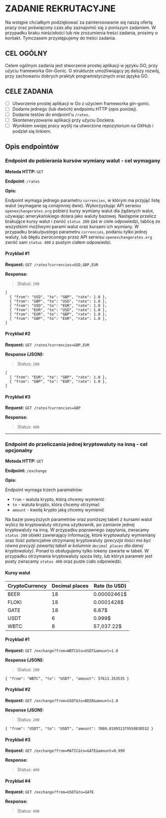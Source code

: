 # ZADANIE REKRUTACYJNE

Na wstępie chciałbym podziękować za zainterosowanie się naszą ofertą pracy oraz poświęcony czas aby zaznajomić się z poniszym zadaniem. W przypadku braku nieścisłości lub nie zrozumienia treści zadania, prosimy o kontakt. Tymczasem przystępujemy do treści zadania.

## CEL OGÓLNY

Celem ogólnym zadania jest stworzenie prostej aplikacji w języku GO, przy użyciu frameworka Gin-Gonic. O strukturze umożliwiający jej dalszy rozwój, przy zachowaniu dobrych praktyk programistycznych oraz języka GO.

## CELE ZADANIA

- [ ] Utworzenie prostej aplikacji w Go z użyciem frameworka gin-gonic.
- [ ] Dodanie jednego (lub dwóch) endpointu HTTP (opis poniżej).
- [ ] Dodanie testów do endpoint'u `/rates`.
- [ ] Skonteneryzowanie aplikacji przy użyciu Dockera.
- [ ] Wynikiem swojej pracy wyślij na utworzone repozytorium na GitHub i podziel się linkiem.

## Opis endpointów

### Endpoint do pobierania kursów wymiany walut - cel wymagany

**Metoda HTTP:** `GET`

**Endpoint**: `/rates`

**Opis:**

Endpoint wymaga jednego parametru `currencies`, w którym ma przyjąć listę walut (wymagane są conajmniej dwie).
Wykorzystując API serwisu `openexchangerates.org` pobierz kursy wymiany walut dla żądanych walut, używając amerykańskiego dolara jako waluty bazowej.
Następnie przelicz brakujące kursy walut i zwróć `status 200` zaś w ciele odpowiedzi, tablicę ze wszystkimi możliwymi parami walut oraz kursami ich wymiany.
W przypadku braku/pustego parametru `currencies`, podaniu tylko jednej waluty, lub błędu zwróconego przez API serwisu `openexchangerates.org` zwróć sam `status 400` z pustym ciałem odpowiedzi.

#### Przykład #1

**Request:** `GET /rates?currencies=USD,GBP,EUR`

**Response:**

> Status: `200`

```
[
  { "from": "USD", "to": "GBP", "rate": 1.0 },
  { "from": "GBP", "to": "USD", "rate": 1.0 },
  { "from": "USD", "to": "EUR", "rate": 1.0 },
  { "from": "EUR", "to": "USD", "rate": 1.0 },
  { "from": "EUR", "to": "GBP", "rate": 1.0 },
  { "from": "GBP", "to": "EUR", "rate": 1.0 },
]
```

#### Przykład #2

**Request:** `GET /rates?currencies=GBP,EUR`

**Response (JSON):**

> Status: `200`

```
[
  { "from": "EUR", "to": "GBP", "rate": 1.0 },
  { "from": "GBP", "to": "EUR", "rate": 1.0 },
]
```

#### Przykład #3

**Request:** `GET /rates?currencies=GBP`

**Response:**

> Status: `400`

---

### Endpoint do przeliczania jednej kryptowaluty na inną - cel opcjonalny

**Metoda HTTP:** `GET`

**Endpoint:** `/exchange`

**Opis:**

Endpoint wymaga trzech parametrów:

- `from` - waluta krypto, którą chcemy wymienić
- `to` - waluta krypto, która chcemy otrzymać
- `amount` - kwotę krypto jaką chcemy wymienić

Na bazie powyższych parametrów oraz poniższej tabeli z kursami walut wylicz ile kryptowaluty otrzyma użytkownik, po zamianie jednej kryptowaluty na inną.
W przypadku poprawnego zapytania, zwracamy `status 200` obiekt zawierający informację, które kryptowaluty wymieniany oraz ilość potencjalnie otrzymanej kryptowaluty *(precyzja ilości ma być równa precyzji zawartej tabeli w kolumnie `decimal places` dla danej kryptowaluty)*. Ponad to obsługujemy tylko tokeny zawarte w tabeli. W przypadku otrzymania kryptowaluty spoza listy, lub któryś parametr jest pusty zwracamy `status 400` oraz puste ciało odpowiedzi.

#### Kursy walut

| CryptoCurrency | Decimal places | Rate (to USD) |
| ----------- | ----------- | ----------- |
| BEER | 18 | 0.00002461$
| FLOKI | 18 | 0.0001428$
| GATE| 18 | 6.87$
| USDT | 6 | 0.999$
| WBTC | 8 | 57,037.22$

#### Przykład #1

**Request:** `GET /exchange?from=WBTC&to=USDT&amount=1.0`

**Response (JSON):**

> Status: `200`

```
{ "from": "WBTC", "to": "USDT", "amount": 57613.353535 }
```

#### Przykład #2

**Request:** `GET /exchange?from=USDT&to=BEER&amount=1.0`

**Response (JSON):**

> Status: `200`

```
{ "from": "USDT", "to": "USDT", "amount": 7009.810931379558830532 }
```

#### Przykład #3

**Request:** `GET /exchange?from=MATIC&to=GATE&amount=0.999`

**Response:**

> Status: `400`

#### Przykład #4

**Request:** `GET /exchange?from=USDT&to=GATE`

**Response:**

> Status: `400`

